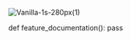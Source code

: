 ![Vanilla-1s-280px(1)](https://github.com/AgudaruStefan/K8s_Cluster/assets/97911661/359af3eb-4c2b-4532-8883-89486d4c978b)
                                                                                                    
                                                                                                    

def feature_documentation():
    pass

